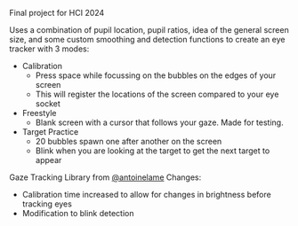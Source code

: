 Final project for HCI 2024

Uses a combination of pupil location, pupil ratios, idea of the general screen size, and some custom smoothing and 
detection functions to create an eye tracker with 3 modes:
- Calibration 
  - Press space while focussing on the bubbles on the edges of your screen
  - This will register the locations of the screen compared to your eye socket
- Freestyle
  - Blank screen with a cursor that follows your gaze. Made for testing.
- Target Practice
  - 20 bubbles spawn one after another on the screen
  - Blink when you are looking at the target to get the next target to appear

  
Gaze Tracking Library from [@antoinelame](https://github.com/antoinelame)
Changes:
- Calibration time increased to allow for changes in brightness before tracking eyes
- Modification to blink detection

